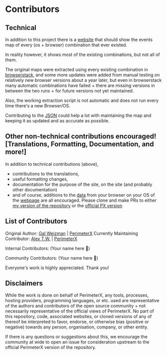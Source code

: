 # Contributors

## Technical
In addition to this project there is a [website](https://perimeterx.github.io/map-events-website/) that should show the events map of every (os + browser) combination that ever existed.

In reality however, it shows most of the existing combinations, but not all of them.

The original maps were extracted using every existing combination in [browserstack](https://browserstack.com), and some more updates were added from manual testing on relatively new browser versions about a year later, but even in browserstack many automatic combinations have failed + there are missing versions in between the two runs + for future versions not yet maintained.

Also, the working extraction script is not automatic and does not run every time there's a new Browser/OS.

Contributing to the [JSON](https://github.com/perimeterx/map-events-website/blob/master/data.json) could help a lot with maintaining the map and keeping it as updated and as accurate as possible.

## Other non-technical contributions encouraged! [Translations, Formatting, Documentation, and more!]

In addition to technical contributions (above),

- contributions to the translations, 
- useful formatting changes, 
- documentation for the purpose of the site, on the site (and probably other documentation)
- and of course, additions to the [data](https://github.com/alexwiegmanpx/map-events-website/blob/master/data.json) from your browser on your OS
of the [webpage](https://github.com/alexwiegmanpx/map-events-website) are all encouraged. Please clone and make PRs to either [my version of the repository](https://github.com/alexwiegmanpx/map-events-website) or the [official PX version](https://github.com/PerimeterX/map-events-website)

## List of Contributors

Original Author: [Gal Weizman](https://github.com/weizman) | [PerimeterX](https://github.com/galpx)
Currently Maintaining Contributor: [Alex T.W.](https://github.com/madicetea) | [PerimeterX](https://github.com/alexwiegmanpx)

Internal Contributors:
(Your name here 🙂)

Community Contributors:
(Your name here 🙂)

Everyone's work is highly appreciated. Thank you!

## Disclaimers

While the work is done on behalf of PerimeterX, any tools, processes, hosting providers, programming languages, or etc. used are representative of the authors and contributors of the open source community + not necessarily representative of the official views of PerimeterX. No part of this repository, code, associated websites, or cloned versions of any of thereof be interpreted to favor, endorse, or otherwise bias (positive or negative) towards any person, organisation, company, or other entity.

If there is any questions or suggestions about this, we encourage the community at wide to open an issue for consideration upstream to the official PerimeterX version of the repository.
